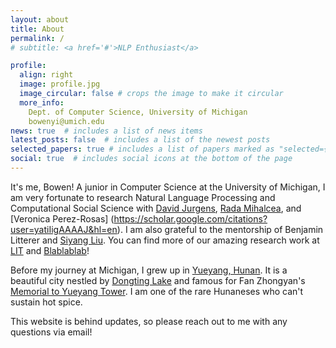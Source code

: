 ```yaml
---
layout: about
title: About
permalink: /
# subtitle: <a href='#'>NLP Enthusiast</a>

profile:
  align: right
  image: profile.jpg
  image_circular: false # crops the image to make it circular
  more_info: 
    Dept. of Computer Science, University of Michigan
    bowenyi@umich.edu
news: true  # includes a list of news items
latest_posts: false  # includes a list of the newest posts
selected_papers: true # includes a list of papers marked as "selected={true}"
social: true  # includes social icons at the bottom of the page
---
```

It's me, Bowen! A junior in Computer Science at the University of Michigan, I am very fortunate to research Natural Language Processing and Computational Social Science with [David Jurgens](https://jurgens.people.si.umich.edu/), [Rada Mihalcea](https://en.wikipedia.org/wiki/Rada_Mihalcea), and [Veronica Perez-Rosas] (https://scholar.google.com/citations?user=yatiIigAAAAJ&hl=en). I am also grateful to the mentorship of Benjamin Litterer and [Siyang Liu](https://scholar.google.com/citations?user=2OjUAPUAAAAJ&hl=en). You can find more of our amazing research work at [LIT](https://lit.eecs.umich.edu/) and [Blablablab](https://blablablab.si.umich.edu/)! 

Before my journey at Michigan, I grew up in [Yueyang, Hunan](https://en.wikipedia.org/wiki/Yueyang). It is a beautiful city nestled by [Dongting Lake](https://en.wikipedia.org/wiki/Dongting_Lake) and famous for Fan Zhongyan's [Memorial to Yueyang Tower](https://zh.wikisource.org/zh-hans/%E5%B2%B3%E9%99%BD%E6%A8%93%E8%A8%98). I am one of the rare Hunaneses who can't sustain hot spice.     

This website is behind updates, so please reach out to me with any questions via email!    

<!-- Put your address / P.O. box / other info right below your picture. You can also disable any of these elements by editing `profile` property of the YAML header of your `_pages/about.md`. Edit `_bibliography/papers.bib` and Jekyll will render your [publications page](/al-folio/publications/) automatically.

Link to your social media connections, too. This theme is set up to use [Font Awesome icons](http://fortawesome.github.io/Font-Awesome/) and [Academicons](https://jpswalsh.github.io/academicons/), like the ones below. Add your Facebook, Twitter, LinkedIn, Google Scholar, or just disable all of them. -->